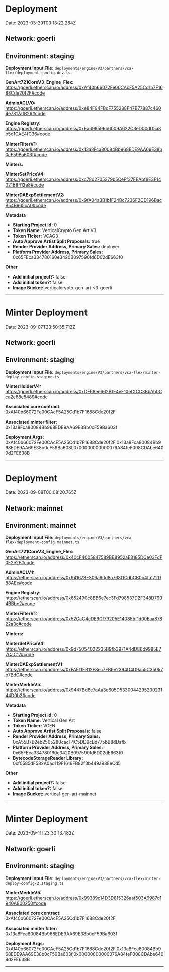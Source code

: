 
# Deployment

Date: 2023-03-29T03:13:22.264Z

## **Network:** goerli

## **Environment:** staging

**Deployment Input File:** `deployments/engine/V3/partners/vca-flex/deployment-config.dev.ts`

**GenArt721CoreV3_Engine_Flex:** https://goerli.etherscan.io/address/0xAf40b66072Fe00CAcF5A25Cd1b7F1688Cde20f2F#code

**AdminACLV0:** https://goerli.etherscan.io/address/0xe84F94FBdF755288F47B77887c4604e7817afB26#code

**Engine Registry:** https://goerli.etherscan.io/address/0xEa698596b6009A622C3eD00dD5a8b5d1CAE4fC36#code

**MinterFilterV1:** https://goerli.etherscan.io/address/0x13a8Fca80084Bb968EDE9AA69E38b0cF59Ba603f#code

**Minters:**

**MinterSetPriceV4:** https://goerli.etherscan.io/address/0xc78d2705379b5CeFf37FEAbf8E3F14021B8412e8#code

**MinterDAExpSettlementV2:** https://goerli.etherscan.io/address/0x9fA04a3B1b1F24Bc7236F2CD196BacB54B965cA0#code



**Metadata**

- **Starting Project Id:** 0
- **Token Name:** VerticalCrypto Gen Art V3
- **Token Ticker:** VCAG3
- **Auto Approve Artist Split Proposals:** true
- **Render Provider Address, Primary Sales:** deployer
- **Platform Provider Address, Primary Sales:** 0x65FEca334780160e3420B097590fd6D02dE663f0

**Other**

- **Add initial project?:** false
- **Add initial token?:** false
- **Image Bucket:** verticalcrypto-gen-art-v3-goerli

---


# Minter Deployment

Date: 2023-09-07T23:50:35.712Z

## **Network:** goerli

## **Environment:** staging

**Deployment Input File:** `deployments/engine/V3/partners/vca-flex/minter-deploy-config.staging.ts`

**MinterHolderV4:** https://goerli.etherscan.io/address/0xDF68ee662B1E4eF10eCfCC3BbAb0Cca2e68e5489#code

**Associated core contract:** 0xAf40b66072Fe00CAcF5A25Cd1b7F1688Cde20f2F

**Associated minter filter:** 0x13a8Fca80084Bb968EDE9AA69E38b0cF59Ba603f

**Deployment Args:** 0xAf40b66072Fe00CAcF5A25Cd1b7F1688Cde20f2F,0x13a8Fca80084Bb968EDE9AA69E38b0cF59Ba603f,0x00000000000076A84feF008CDAbe6409d2FE638B

---


# Deployment

Date: 2023-09-08T00:08:20.765Z

## **Network:** mainnet

## **Environment:** mainnet

**Deployment Input File:** `deployments/engine/V3/partners/vca-flex/deployment-config.mainnet.ts`

**GenArt721CoreV3_Engine_Flex:** https://etherscan.io/address/0x40cF4005847589BB8952aE3185DCe03FdF0F2e2F#code

**AdminACLV1:** https://etherscan.io/address/0x941673E306a60d8a768f1CdbCB0b4fa172D88AEe#code

**Engine Registry:** https://etherscan.io/address/0x652490c8BB6e7ec3Fd798537D2F348D7904BBbc2#code

**MinterFilterV1:** https://etherscan.io/address/0x52CaC4cDE9Cf79205E14085bf1d00Eaa87822a3c#code

**Minters:**

**MinterSetPriceV4:** https://etherscan.io/address/0x9d75054022235B9fb3971A4dD86d9985E77CaC17#code

**MinterDAExpSettlementV1:** https://etherscan.io/address/0xFAE11FB12E8ec7FB9e2394D4D9a55C35057b7BdC#code

**MinterMerkleV5:** https://etherscan.io/address/0x9447Bd8e7aAa3e605D533004429520023144D0b2#code



**Metadata**

- **Starting Project Id:** 0
- **Token Name:** Vertical Gen Art
- **Token Ticker:** VGEN
- **Auto Approve Artist Split Proposals:** false
- **Render Provider Address, Primary Sales:** 0xA55B7B2eb2565280cacF4C5DD9cBd775bB8dDafb
- **Platform Provider Address, Primary Sales:** 0x65FEca334780160e3420B097590fd6D02dE663f0
- **BytecodeStorageReader Library:** 0xf0585dF582A0ad119F1616FB82f3b449a98EeCd5

**Other**

- **Add initial project?:** false
- **Add initial token?:** false
- **Image Bucket:** vertical-gen-art-mainnet

---


# Minter Deployment

Date: 2023-09-11T23:30:13.482Z

## **Network:** goerli

## **Environment:** staging

**Deployment Input File:** `deployments/engine/V3/partners/vca-flex/minter-deploy-config-2.staging.ts`

**MinterMerkleV5:** https://goerli.etherscan.io/address/0x99389c14D3D815326aaf503A6987d1940A800250#code

**Associated core contract:** 0xAf40b66072Fe00CAcF5A25Cd1b7F1688Cde20f2F

**Associated minter filter:** 0x13a8Fca80084Bb968EDE9AA69E38b0cF59Ba603f

**Deployment Args:** 0xAf40b66072Fe00CAcF5A25Cd1b7F1688Cde20f2F,0x13a8Fca80084Bb968EDE9AA69E38b0cF59Ba603f,0x00000000000076A84feF008CDAbe6409d2FE638B

---

